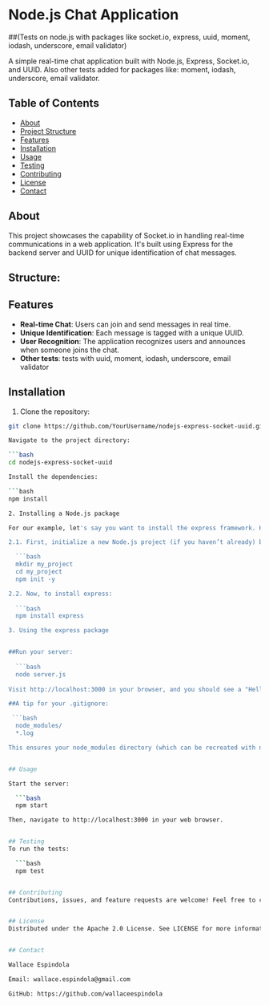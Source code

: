 # Node.js Chat Application 

##(Tests on node.js with packages like socket.io, express, uuid, moment, iodash, underscore, email validator)

A simple real-time chat application built with Node.js, Express, Socket.io, and UUID. Also other tests added for packages like: moment, iodash, underscore, email validator.


## Table of Contents

- [About](#about)
- [Project Structure](#structure)
- [Features](#features)
- [Installation](#installation)
- [Usage](#usage)
- [Testing](#testing)
- [Contributing](#contributing)
- [License](#license)
- [Contact](#contact)


## About

This project showcases the capability of Socket.io in handling real-time communications in a web application. 
It's built using Express for the backend server and UUID for unique identification of chat messages.


## Structure:



## Features

- **Real-time Chat**: Users can join and send messages in real time.
- **Unique Identification**: Each message is tagged with a unique UUID.
- **User Recognition**: The application recognizes users and announces when someone joins the chat.
- **Other tests**: tests with uuid, moment, iodash, underscore, email validator

  
## Installation

1. Clone the repository:
  ```bash
  git clone https://github.com/YourUsername/nodejs-express-socket-uuid.git

Navigate to the project directory:

  ```bash
  cd nodejs-express-socket-uuid

Install the dependencies:

  ```bash
  npm install

2. Installing a Node.js package

For our example, let's say you want to install the express framework. Here's how you'd do it:

2.1. First, initialize a new Node.js project (if you haven’t already) by using:

    ```bash
    mkdir my_project
    cd my_project
    npm init -y

2.2. Now, to install express:
    
    ```bash
    npm install express

3. Using the express package


##Run your server:
    
    ```bash
    node server.js
    
Visit http://localhost:3000 in your browser, and you should see a "Hello World!".

##A tip for your .gitignore:

   ```bash
    node_modules/
    *.log

This ensures your node_modules directory (which can be recreated with npm install from the package.json) and any .log files aren't committed to version control.


## Usage

Start the server:

    ```bash
    npm start

Then, navigate to http://localhost:3000 in your web browser.


## Testing
To run the tests:

    ```bash
    npm test


## Contributing
Contributions, issues, and feature requests are welcome! Feel free to check issues page.


## License
Distributed under the Apache 2.0 License. See LICENSE for more information.


## Contact

Wallace Espindola

Email: wallace.espindola@gmail.com

GitHub: https://github.com/wallaceespindola


